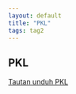 ```yaml
---
layout: default
title: "PKL"
tags: tag2
---
```


## PKL

[Tautan unduh PKL](http://skamason.com/3iru)
